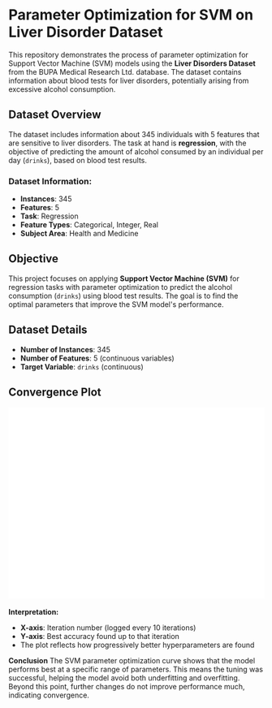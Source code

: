 # Parameter Optimization for SVM on Liver Disorder Dataset

This repository demonstrates the process of parameter optimization for Support Vector Machine (SVM) models using the **Liver Disorders Dataset** from the BUPA Medical Research Ltd. database. The dataset contains information about blood tests for liver disorders, potentially arising from excessive alcohol consumption.

## Dataset Overview

The dataset includes information about 345 individuals with 5 features that are sensitive to liver disorders. The task at hand is **regression**, with the objective of predicting the amount of alcohol consumed by an individual per day (`drinks`), based on blood test results.

### Dataset Information:
- **Instances**: 345
- **Features**: 5
- **Task**: Regression
- **Feature Types**: Categorical, Integer, Real
- **Subject Area**: Health and Medicine

## Objective

This project focuses on applying **Support Vector Machine (SVM)** for regression tasks with parameter optimization to predict the alcohol consumption (`drinks`) using blood test results. The goal is to find the optimal parameters that improve the SVM model's performance.

## Dataset Details

- **Number of Instances**: 345
- **Number of Features**: 5 (continuous variables)
- **Target Variable**: `drinks` (continuous)

## Convergence Plot
![convergence_plot.png](convergence_plot.png)


**Interpretation:**

- **X-axis**: Iteration number (logged every 10 iterations)
- **Y-axis**: Best accuracy found up to that iteration
- The plot reflects how progressively better hyperparameters are found

**Conclusion**
The SVM parameter optimization curve shows that the model performs best at a specific range of parameters. This means the tuning was successful, helping the model avoid both underfitting and overfitting. Beyond this point, further changes do not improve performance much, indicating convergence.
